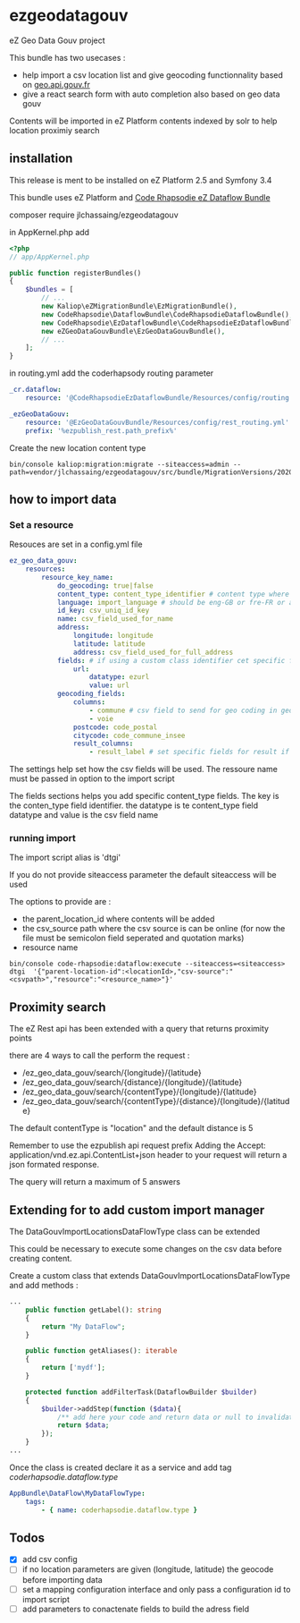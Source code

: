 # ezgeodatagouv
eZ Geo Data Gouv project

This bundle has two usecases :
* help import a csv location list and give geocoding functionnality based on [geo.api.gouv.fr](https://geo.api.gouv.fr/adresse)
* give a react search form with auto completion also based on geo data gouv

Contents will be imported in eZ Platform contents indexed by solr to help location proximiy search

## installation 

This release is ment to be installed on eZ Platform 2.5 and Symfony 3.4

This bundle uses eZ Platform and [Code Rhapsodie eZ Dataflow Bundle](https://github.com/code-rhapsodie/ezdataflow-bundle) 

composer require jlchassaing/ezgeodatagouv


in AppKernel.php add

```php
<?php
// app/AppKernel.php

public function registerBundles()
{
    $bundles = [
        // ...
        new Kaliop\eZMigrationBundle\EzMigrationBundle(),
        new CodeRhapsodie\DataflowBundle\CodeRhapsodieDataflowBundle(),
        new CodeRhapsodie\EzDataflowBundle\CodeRhapsodieEzDataflowBundle(),
        new eZGeoDataGouvBundle\EzGeoDataGouvBundle(),
        // ...
    ];
}
```

in routing.yml add the coderhapsody routing parameter

```yaml
_cr.dataflow:
    resource: '@CodeRhapsodieEzDataflowBundle/Resources/config/routing.yaml'

_ezGeoDataGouv:
    resource: '@EzGeoDataGouvBundle/Resources/config/rest_routing.yml'
    prefix: '%ezpublish_rest.path_prefix%'
```

Create the new location content type 

```
bin/console kaliop:migration:migrate --siteaccess=admin --path=vendor/jlchassaing/ezgeodatagouv/src/bundle/MigrationVersions/20200407105655_create_location_content_type.yml
```

## how to import data

### Set a resource

Resouces are set in a config.yml file

```yaml
ez_geo_data_gouv:
    resources:
        resource_key_name:
            do_geocoding: true|false
            content_type: content_type_identifier # content type where to import data
            language: import_language # should be eng-GB or fre-FR or any other language default is eng-GB
            id_key: csv_uniq_id_key
            name: csv_field_used_for_name
            address:
                longitude: longitude
                latitude: latitude
                address: csv_field_used_for_full_address
            fields: # if using a custom class identifier cet specific fields
                url:
                    datatype: ezurl
                    value: url
            geocoding_fields:
                columns:
                    - commune # csv field to send for geo coding in geo.api.gouv
                    - voie
                postcode: code_postal 
                citycode: code_commune_insee
                result_columns:
                    - result_label # set specific fields for result if not set default are longitude and latidue
```

The settings help set how the csv fields will be used.
The ressoure name must be passed in option to the import script

The fields sections helps you add specific content_type fields. The key is the conten_type field identifier.
the datatype is te content_type field datatype and value is the csv field name


### running import

The import script alias is 'dtgi'

If you do not provide siteaccess parameter the default siteaccess will be used

The options to provide are : 

* the parent_location_id where contents will be added
* the csv_source path where the csv source is can be online (for now the file must be semicolon field seperated and quotation marks)
* resource name 
 
```shell script
bin/console code-rhapsodie:dataflow:execute --siteaccess=<siteaccess> dtgi  '{"parent-location-id":<locationId>,"csv-source":"<csvpath>","resource":"<resource_name>"}'
```

## Proximity search

The eZ Rest api has been extended with a query that returns proximity points

there are 4 ways to call the perform the request :
* /ez_geo_data_gouv/search/{longitude}/{latitude}
* /ez_geo_data_gouv/search/{distance}/{longitude}/{latitude}
* /ez_geo_data_gouv/search/{contentType}/{longitude}/{latitude}
* /ez_geo_data_gouv/search/{contentType}/{distance}/{longitude}/{latitude}
 
The default contentType is "location" and the default distance is 5

Remember to use the ezpublish api request prefix
Adding the Accept: application/vnd.ez.api.ContentList+json header to your request
will return a json formated response.

The query will return a maximum of 5 answers  

## Extending for to add custom import manager

The DataGouvImportLocationsDataFlowType class can be extended

This could be necessary to execute some changes on the csv data before
creating content. 

Create a custom class that extends DataGouvImportLocationsDataFlowType and add methods :

```php
...
    public function getLabel(): string
    {
        return "My DataFlow";
    }

    public function getAliases(): iterable
    {
        return ['mydf'];
    }

    protected function addFilterTask(DataflowBuilder $builder)
    {
        $builder->addStep(function ($data){
            /** add here your code and return data or null to invalidate line */
            return $data;
        });
    }
... 
```

Once the class is created declare it as a service and add tag *coderhapsodie.dataflow.type*

```yaml
AppBundle\DataFlow\MyDataFlowType:
    tags:
        - { name: coderhapsodie.dataflow.type }
```


## Todos

- [X] add csv config
- [ ] if no location parameters are given (longitude, latitude) the geocode before importing data
- [ ] set a mapping configuration interface and only pass a configuration id to import script
- [ ] add parameters to conactenate fields to build the adress field
